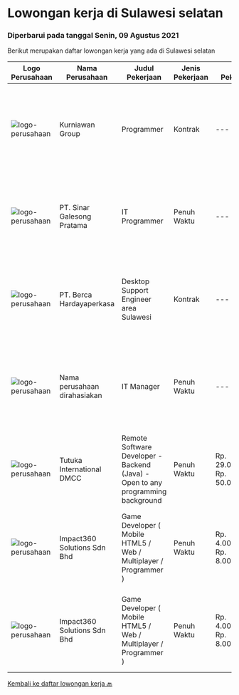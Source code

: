 
  # Lowongan kerja di Sulawesi selatan

  ### Diperbarui pada tanggal Senin, 09 Agustus 2021

  Berikut merupakan daftar lowongan kerja yang ada di Sulawesi selatan

  |Logo Perusahaan | Nama Perusahaan | Judul Pekerjaan | Jenis Pekerjaan | Gaji Pekerjaan | Lokasi | Deskripsi | Tanggal diunggah | Pranala |
  | -------------- | --------------- | --------------- | --------- | --------- | -------------- | ------- | ----------- | ----------- |
  |![logo-perusahaan](https://image-service-cdn.seek.com.au/a1a31fde4bd5654a375321f16119ce66b8da3dc0/ee4dce1061f3f616224767ad58cb2fc751b8d2dc)|Kurniawan Group|Programmer|Kontrak|---|Makassar|Tugas &amp; Tanggung Jawab Menyesuaikan perancangan sistem sesuai dengan strategi perusahaan dalam mencapai sasaran usaha Melakukan review dan...|Senin, 09 Agustus 2021|https://www.jobstreet.co.id/id/job/programmer-3596020?token=0~451dedfd-3c53-490f-961b-95921823d6b7&sectionRank=1&jobId=jobstreet-id-job-3596020|
|![logo-perusahaan](https://image-service-cdn.seek.com.au/68bcef58e082c05328a94e0ca8fc84c74e977cdb/ee4dce1061f3f616224767ad58cb2fc751b8d2dc)|PT. Sinar Galesong Pratama|IT Programmer|Penuh Waktu|---|Makassar|JOB DESCRIPTION: Melakukan pekerjaan yang berhubungan dengan bagian staff IT.  Development &amp; troubleshoot sistem. Mendokumentasikan mulai dari...|Sabtu, 07 Agustus 2021|https://www.jobstreet.co.id/id/job/it-programmer-3588007?token=0~451dedfd-3c53-490f-961b-95921823d6b7&sectionRank=2&jobId=jobstreet-id-job-3588007|
|![logo-perusahaan](https://image-service-cdn.seek.com.au/0c900ac2b5b1a2cf9bee651ce5d069e68ff14c92/ee4dce1061f3f616224767ad58cb2fc751b8d2dc)|PT. Berca Hardayaperkasa|Desktop Support Engineer area Sulawesi|Kontrak|---|Makassar|Delivery the implementation and provide PC, Printer, and Networking. Analyze and diagnose technical issues and give fast problem resolution Technical...|Rabu, 04 Agustus 2021|https://www.jobstreet.co.id/id/job/desktop-support-engineer-area-sulawesi-3592654?token=0~451dedfd-3c53-490f-961b-95921823d6b7&sectionRank=3&jobId=jobstreet-id-job-3592654|
|![logo-perusahaan](https://us.123rf.com/450wm/pavelstasevich/pavelstasevich1811/pavelstasevich181101027/112815900-stock-vector-no-image-available-icon-flat-vector.jpg?ver=6)|Nama perusahaan dirahasiakan|IT Manager|Penuh Waktu|---|Bali|Pendidikan minimal S1 segala jurusan Memiliki pengetahuan mengenai PHP dan bahasa pemrograman lainnya atau menguasai jaringan Gaji negotiable...|Senin, 02 Agustus 2021|https://www.jobstreet.co.id/id/job/it-manager-3590361?token=0~451dedfd-3c53-490f-961b-95921823d6b7&sectionRank=4&jobId=jobstreet-id-job-3590361|
|![logo-perusahaan](https://image-service-cdn.seek.com.au/839b8f84f264dc6aeead91a272213b6bf8e5b457/ee4dce1061f3f616224767ad58cb2fc751b8d2dc)|Tutuka International DMCC|Remote Software Developer - Backend (Java) - Open to any programming background|Penuh Waktu|Rp. 29.000.000-Rp. 50.000.000|Jakarta Raya|As a Remote Software Developer at Tutuka, you'll be working closely with the entire Product Development team to build enterprise-level, highly...|Senin, 26 Juli 2021|https://www.jobstreet.co.id/id/job/remote-software-developer-backend-java-open-to-any-programming-background-11205445/origin/ph?token=0~451dedfd-3c53-490f-961b-95921823d6b7&sectionRank=5&jobId=jobstreet-ph-job-11205445|
|![logo-perusahaan](https://image-service-cdn.seek.com.au/06b729438205195a03d4bcec08ce1ddd5d9c1576/ee4dce1061f3f616224767ad58cb2fc751b8d2dc)|Impact360 Solutions Sdn Bhd|Game Developer ( Mobile HTML5 / Web / Multiplayer / Programmer )|Penuh Waktu|Rp. 4.000.000-Rp. 8.000.000|Aceh|We are hiring remote HTML5 game developers from all parts of Indonesia. If you have real experience building HTML5 games or applications, you're...|Kamis, 22 Juli 2021|https://www.jobstreet.co.id/id/job/game-developer-mobile-html5-web-multiplayer-programmer-4618301/origin/my?token=0~451dedfd-3c53-490f-961b-95921823d6b7&sectionRank=6&jobId=jobstreet-my-job-4618301|
|![logo-perusahaan](https://image-service-cdn.seek.com.au/06b729438205195a03d4bcec08ce1ddd5d9c1576/ee4dce1061f3f616224767ad58cb2fc751b8d2dc)|Impact360 Solutions Sdn Bhd|Game Developer ( Mobile HTML5 / Web / Multiplayer / Programmer )|Penuh Waktu|Rp. 4.000.000-Rp. 8.000.000|Aceh|We are hiring remote HTML5 game developers from all parts of Indonesia. If you have real experience building HTML5 games or applications, you're...|Jumat, 16 Juli 2021|https://www.jobstreet.co.id/id/job/game-developer-mobile-html5-web-multiplayer-programmer-4614896/origin/my?token=0~451dedfd-3c53-490f-961b-95921823d6b7&sectionRank=7&jobId=jobstreet-my-job-4614896|


  [Kembali ke daftar lowongan kerja 🔙](../README.md#daftar-lowongan-kerja)
  